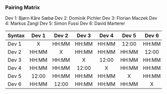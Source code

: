 ### Pairing Matrix
Dev 1: Bjørn Kåre Sæbø
Dev 2: Dominik Pichler
Dev 3: Florian Maczek
Dev 4: Markus Zangl
Dev 5: Simon Fussi
Dev 6: David Marterer

| Syntax      | Dev 1   	| Dev 2   	  | Dev 3   	| Dev 4   	  | Dev 5   	| Dev 6   	  | 
| :---        |    :----:   |    :----:   |    :----:   |    :----:   |    :----:   |    :----:   |
| Dev 1       | X           | HH:MM       | HH:MM       | HH:MM       | 12:00       | HH:MM       |   
| Dev 2       | HH:MM       | X           | HH:MM       | HH:MM       | HH:MM       | 12:00       |
| Dev 3       | HH:MM       | HH:MM       | X           | 12:00       | HH:MM       | HH:MM       |
| Dev 4       | HH:MM       | HH:MM       | 12:00       | X           | HH:MM       | HH:MM       |
| Dev 5       | 12:00       | HH:MM       | HH:MM       | HH:MM       | X           | HH:MM       |
| Dev 6       | HH:MM       | 12:00       | HH:MM       | HH:MM       | HH:MM       | X           |
